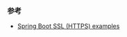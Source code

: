 ﻿### 参考
- [Spring Boot SSL (HTTPS) examples](https://mkyong.com/spring-boot/spring-boot-ssl-https-examples/)